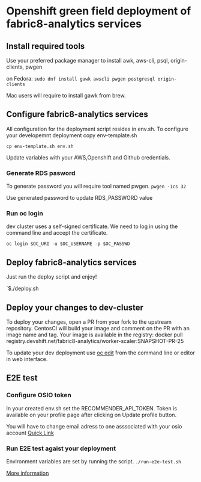 # Openshift green field deployment of fabric8-analytics services

## Install required tools

Use your preferred package manager to install awk, aws-cli, psql, origin-clients, pwgen

on Fedora:
`sudo dnf install gawk awscli pwgen postgresql origin-clients`

Mac users will require to install gawk from brew.

## Configure fabric8-analytics services
All configuration for the deployment script resides in env.sh.
To configure your developemnt deployment copy env-template.sh

`cp env-template.sh env.sh`

Update variables with your AWS,Openshift and Github credentials.

### Generate RDS pasword

To generate password you will require tool named pwgen.
`pwgen -1cs 32`

Use generated password to update RDS_PASSWORD value

### Run oc login

dev cluster uses a self-signed certificate.
We need to log in using the command line and accept the certificate.

`oc login $OC_URI -u $OC_USERNAME -p $OC_PASSWD`

## Deploy fabric8-analytics services
Just run the deploy script and enjoy!

`$./deploy.sh

## Deploy your changes to dev-cluster
To deploy your changes, open a PR from your fork to the upstream repository. 
CentosCI will build your image and comment on the PR with an image name and tag.
Your image is available in the registry: docker pull registry.devshift.net/fabric8-analytics/worker-scaler:SNAPSHOT-PR-25

To update your dev deployment use [oc edit](https://docs.openshift.com/container-platform/3.4/cli_reference/basic_cli_operations.html#edit) from the command line or editor in web interface.

## E2E test

### Configure OSIO token

In your created env.sh set the RECOMMENDER_API_TOKEN.
Token is available on your profile page after clicking on Update profile button.

You will have to change email adress to one asssociated with your osio account [Quick Link](https://openshift.io/thrcka@redhat.com/_update)

### Run E2E test agaist your deployment

Environment variables are set by running the script.
`./run-e2e-test.sh`

[More information](https://github.com/fabric8-analytics/fabric8-analytics-common/tree/master/integration-tests)
